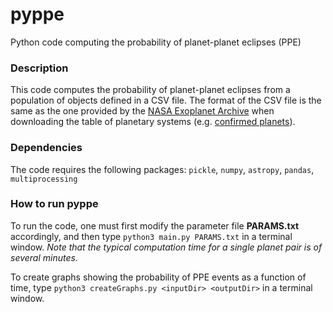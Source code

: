 # pyppe
Python code computing the probability of planet-planet eclipses (PPE)

### Description
This code computes the probability of planet-planet eclipses from a population of objects defined in a CSV file.
The format of the CSV file is the same as the one provided by the [NASA Exoplanet Archive](https://exoplanetarchive.ipac.caltech.edu/) when downloading the table of planetary systems (e.g. [confirmed planets](https://exoplanetarchive.ipac.caltech.edu/cgi-bin/TblView/nph-tblView?app=ExoTbls&config=PS)).

### Dependencies
The code requires the following packages: `pickle`, `numpy`, `astropy`, `pandas`, `multiprocessing`

### How to run pyppe
To run the code, one must first modify the parameter file **PARAMS.txt** accordingly, and then type `python3 main.py PARAMS.txt` in a terminal window.
*Note that the typical computation time for a single planet pair is of several minutes.*

To create graphs showing the probability of PPE events as a function of time, type `python3 createGraphs.py <inputDir> <outputDir>` in a terminal window.
